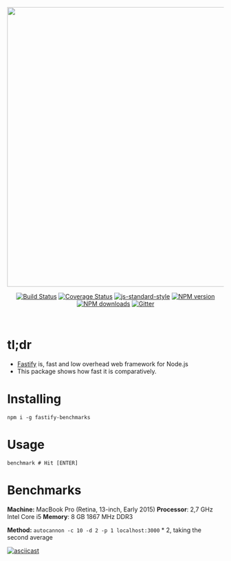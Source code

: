 <div align="center">
<img src="https://github.com/fastify/graphics/raw/master/full-logo.png" width="650" height="auto"/>
</div>

<div align="center">

[![Build Status](https://travis-ci.org/fastify/fastify.svg?branch=master)](https://travis-ci.org/fastify/fastify)
[![Coverage Status](https://coveralls.io/repos/github/fastify/fastify/badge.svg?branch=master)](https://coveralls.io/github/fastify/fastify?branch=master)
[![js-standard-style](https://img.shields.io/badge/code%20style-standard-brightgreen.svg?style=flat)](http://standardjs.com/)
[![NPM version](https://img.shields.io/npm/v/fastify.svg?style=flat)](https://www.npmjs.com/package/fastify)
[![NPM downloads](https://img.shields.io/npm/dm/fastify.svg?style=flat)](https://www.npmjs.com/package/fastify) [![Gitter](https://badges.gitter.im/gitterHQ/gitter.svg)](https://gitter.im/fastify)
</div>
<br />

# tl;dr

* [Fastify](https://github.com/fastify/fastify) is, fast and low overhead web framework for Node.js
* This package shows how fast it is comparatively.

# Installing

```
npm i -g fastify-benchmarks
```

# Usage

```
benchmark # Hit [ENTER]
```

# Benchmarks

__Machine:__ MacBook Pro (Retina, 13-inch, Early 2015) **Processor**: 2,7 GHz Intel Core i5 **Memory**: 8 GB 1867 MHz DDR3

__Method:__ `autocannon -c 10 -d 2 -p 1 localhost:3000` * 2, taking the second average


[![asciicast](https://asciinema.org/a/SA9z6g2HjOr0n80KwEvUaWoSS.png)](https://asciinema.org/a/SA9z6g2HjOr0n80KwEvUaWoSS)
